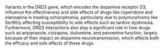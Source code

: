 Variants in the DRD3 gene, which encodes the dopamine receptor D3, influence the effectiveness and side effects of drugs like risperidone and olanzapine in treating schizophrenia, particularly due to polymorphisms like Ser9Gly affecting susceptibility to side effects such as tardive dyskinesia. Furthermore, DRD3 interactions also play a significant role in how drugs such as aripiprazole, clozapine, duloxetine, and paroxetine function, largely because of their impact on dopamine neurotransmission, which affects both the efficacy and side effects of these drugs.